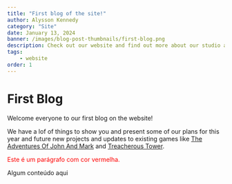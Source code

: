 ```yaml
---
title: "First blog of the site!"
author: Alysson Kennedy
category: "Site"
date: January 13, 2024
banner: /images/blog-post-thumbnails/first-blog.png
description: Check out our website and find out more about our studio and our future plans!
tags:
    - website
order: 1
---
```


# First Blog

Welcome everyone to our first blog on the website!

We have a lof of things to show you and present some of our plans for this year and future new projects and updates to existing games like [The Adventures Of John And Mark](https://www.roblox.com/games/14108196267) and [Treacherous Tower](https://www.roblox.com/games/4237861040).

<p style="color: red;">Este é um parágrafo com cor vermelha.</p>

<MyCustomComponent className="text-xl text-main-blue">
  Algum conteúdo aqui
</MyCustomComponent>